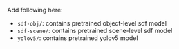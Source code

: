 Add following here:
- `sdf-obj/`: contains pretrained object-level sdf model
- `sdf-scene/`: contains pretrained scene-level sdf model
- `yolov5/`: contains pretrained yolov5 model

